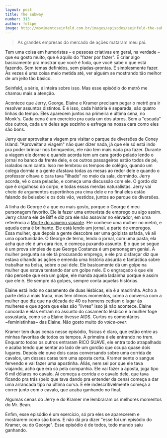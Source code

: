 ```yaml
---
layout: post
title: The subway
number: 313
author: felipe
image: http://movimentoseinfeld.com.br/images/episodes/seinfeld-the-subway.jpg
---
```


> As grandes empresas do mercado de ações mataram meu pai.

Tem uma coisa em humoristas – e pessoas criativas em geral, na verdade – que eu gosto muito, que é aquilo do "fazer por fazer". É criar algo basicamente pra mostrar que você é foda, que você sabe o que está fazendo. Sem temas definidos, sem piadas-prontas. É simplesmente fazer. Às vezes é uma coisa meio metida até, ver alguém se mostrando tão melhor de um jeito tão básico.

Seinfeld, a série, é inteira sobre isso. Mas esse episódio do metrô me chamou mais a atenção.

Acontece que Jerry, George, Elaine e Kramer precisam pegar o metrô pra ir resolver assuntos distintos. E é isso, cada história é separada, são quatro linhas do tempo. Eles aparecem juntos na primeira e última cena, no Monk's. Cada cena é um exercício pra cada um dos atores. Sem a "escada" dos outros, cada um deles age sozinho e esfrega na nossa cara como eles são bons.

Jerry quer aproveitar a viagem pra visitar o parque de diversões de Coney Island. "Aproveitar a viagem" não quer dizer nada, já que ele só está indo pra poder brincar nos brinquedos, ele não tem mais nada pra fazer. Durante a viagem ele dorme e quando acorda tem um cara gordo pelado lendo o jornal no banco da frente dele, e os outros passageiros estão todos de pé, isolados num canto. Isso me lembrou os tempos de colégio, quando um colega dormia e a gente afastava todas as mesas ao redor dele e quando o professor olhava o cara tava "ilhado" no meio da sala, dormindo. Jerry acorda, vê o cara peladão, e começa uma discussão com ele. O gordo diz que é orgulhoso do corpo, e todas essas merdas naturalistas. Jerry vai cheio de argumentos espertinhos pra cima dele e no final eles estão falando de beisebol e os dois vão, vestidos, juntos ao parque de diversões.

A linha do George é a que eu mais gosto, porque o George é meu personagem favorito. Ele ia fazer uma entrevista de emprego ou algo assim. Jerry chama ele de Biff e diz pra ele não assoviar no elevador, em uma referência a <a title="Biff Loman" href="http://en.wikipedia.org/wiki/Death_of_a_Salesman">Morte do caixeiro viajante</a>. Ele conhece uma mulher no metrô, e aquela cena é brilhante. Ele está lendo um jornal, a parte de empregos. Essa mulher, que depois a gente descobre ser uma golpista safada, vê ali uma oportunidade. O George de terno, lendo o jornal, com uma pasta, ela acha que ele é um cara rico, e começa puxando assunto. E o que se segue é um prova simples de que George Costanza é um personagem genial. A mulher pergunta se ele tá procurando emprego, e ele pra disfarçar diz que estava olhando as ações e emenda uma história absurda e fantástica sobre trabalhar na bolsa, sobre o pai dele. Ele basicamente dá um golpe na mulher que estava tentando dar um golpe nele. E o engraçado é que ele não percebe que era um golpe, ele manda aquela ladainha porque é assim que ele é. Ele sempre dá golpes, sempre conta aquelas histórias.

Elaine está indo no casamento de duas lésbicas, ela é a madrinha. Acho a parte dela a mais fraca, mas tem ótimos momentos, como a conversa com a mulher que diz que na década de 40 os homens cediam o lugar às mulheres e que agora que elas são "livres" isso já não acontece. Elaine concorda e elas entram no assunto do casamento lésbico e a mulher foge assustada, como se a Elaine tivesse AIDS. Curtos os comentários ~feministinhas~ das Elaine. Não gosto muito do *voice-over*.

Kramer tem duas cenas nesse episódio, físicas é claro, que estão entre as minhas favoritas de todos os tempos. A primeira é ele entrando no trem. Enquanto todos os outros entraram RICO SUAVE, ele entra todo atrapalhado e acaba tendo que sentar ao lado de um gordão que ocupa quase dois lugares. Depois ele ouve dois caras conversando sobre uma corrida de cavalos, um desses caras tem uma aposta certa. Kramer sente o sangue fervendo e vai fazer uma apostinha. Aliás, nem sei por que ele tava viajando, acho que era só pela companhia. Ele vai fazer a aposta, joga tipo 6 mil dólares no cavalo. Aí começa a corrida e o cavalo dele, que tava ficando pra trás (pelo que tava dando pra entender da cena) começa a dar uma arrancada tipo na última curva. E ele indescritivelmente começa a correr junto com o cavalo, que acaba ganhando no final.

Algumas cenas do Jerry e do Kramer me lembraram os melhores momentos do Mr. Bean.

Enfim, esse episódio é um exercício, só pra eles se aparecerem e mostrarem como são bons. E não dá pra dizer "esse foi um episódio do Kramer, ou do George". Esse episódio é de todos, todo mundo saiu ganhando.
